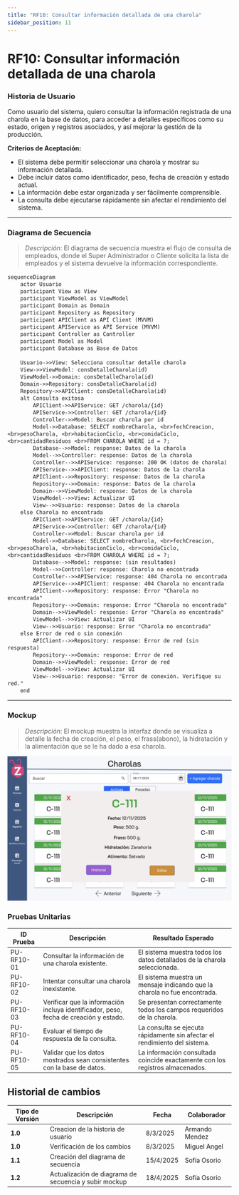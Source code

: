 ```yaml
---
title: "RF10: Consultar información detallada de una charola"  
sidebar_position: 11
---
```


# RF10: Consultar información detallada de una charola

### Historia de Usuario
Como usuario del sistema, quiero consultar la información registrada de una charola en la base de datos, para acceder a detalles específicos como su estado, origen y registros asociados, y así mejorar la gestión de la producción.


  **Criterios de Aceptación:**
  - El sistema debe permitir seleccionar una charola y mostrar su información detallada.
  - Debe incluir datos como identificador, peso, fecha de creación y estado actual.
  - La información debe estar organizada y ser fácilmente comprensible.
  - La consulta debe ejecutarse rápidamente sin afectar el rendimiento del sistema.

---

### Diagrama de Secuencia

> *Descripción*: El diagrama de secuencia muestra el flujo de consulta de empleados, donde el Super Administrador o Cliente solicita la lista de empleados y el sistema devuelve la información correspondiente.

```mermaid
sequenceDiagram
    actor Usuario
    participant View as View
    participant ViewModel as ViewModel
    participant Domain as Domain
    participant Repository as Repository
    participant APIClient as API Client (MVVM)
    participant APIService as API Service (MVVM)
    participant Controller as Controller
    participant Model as Model
    participant Database as Base de Datos

    Usuario->>View: Selecciona consultar detalle charola 
    View->>ViewModel: consDetalleCharola(id)
    ViewModel->>Domain: consDetalleCharola(id)
    Domain->>Repository: consDetalleCharola(id)
    Repository->>APIClient: consDetalleCharola(id)
    alt Consulta exitosa
        APIClient->>APIService: GET /charola/{id}
        APIService->>Controller: GET /charola/{id}
        Controller->>Model: Buscar charola por id
        Model->>Database: SELECT nombreCharola, <br>fechCreacion, <br>pesoCharola, <br>habitacionCiclo, <br>comidaCiclo, <br>cantidadResiduos <br>FROM CHAROLA WHERE id = ?;
        Database-->>Model: response: Datos de la charola
        Model-->>Controller: response: Datos de la charola
        Controller-->>APIService: response: 200 OK (datos de charola)
        APIService-->>APIClient: response: Datos de la charola
        APIClient-->>Repository: response: Datos de la charola
        Repository-->>Domain: response: Datos de la charola
        Domain-->>ViewModel: response: Datos de la charola
        ViewModel-->>View: Actualizar UI
        View-->>Usuario: response: Datos de la charola
    else Charola no encontrada
        APIClient->>APIService: GET /charola/{id}
        APIService->>Controller: GET /charola/{id}
        Controller->>Model: Buscar charola por id
        Model->>Database: SELECT nombreCharola, <br>fechCreacion, <br>pesoCharola, <br>habitacionCiclo, <br>comidaCiclo, <br>cantidadResiduos <br>FROM CHAROLA WHERE id = ?;
        Database-->>Model: response: (sin resultados)
        Model-->>Controller: response: Charola no encontrada
        Controller-->>APIService: response: 404 Charola no encontrada
        APIService-->>APIClient: response: 404 Charola no encontrada
        APIClient-->>Repository: response: Error "Charola no encontrada"
        Repository-->>Domain: response: Error "Charola no encontrada"
        Domain-->>ViewModel: response: Error "Charola no encontrada"
        ViewModel-->>View: Actualizar UI
        View-->>Usuario: response: Error "Charola no encontrada"
    else Error de red o sin conexión
        APIClient-->>Repository: response: Error de red (sin respuesta)
        Repository-->>Domain: response: Error de red
        Domain-->>ViewModel: response: Error de red
        ViewModel-->>View: Actualizar UI
        View-->>Usuario: response: "Error de conexión. Verifique su red."
    end

```

---

### Mockup

> *Descripción*: El mockup muestra la interfaz donde se visualiza a detalle la fecha de creación, el peso, el frass(abono), la hidratación y la alimentación que se le ha dado a esa charola.

![alt text](detalle-charola.png)

### Pruebas Unitarias 
| ID Prueba  | Descripción                                               | Resultado Esperado  |
|------------|-----------------------------------------------------------|---------------------|
| PU-RF10-01 | Consultar la información de una charola existente.        | El sistema muestra todos los datos detallados de la charola seleccionada. |
| PU-RF10-02 | Intentar consultar una charola inexistente.               | El sistema muestra un mensaje indicando que la charola no fue encontrada. |
| PU-RF10-03 | Verificar que la información incluya identificador, peso, fecha de creación y estado. | Se presentan correctamente todos los campos requeridos de la charola. |
| PU-RF10-04 | Evaluar el tiempo de respuesta de la consulta.            | La consulta se ejecuta rápidamente sin afectar el rendimiento del sistema. |
| PU-RF10-05 | Validar que los datos mostrados sean consistentes con la base de datos. | La información consultada coincide exactamente con los registros almacenados. |

## Historial de cambios

| **Tipo de Versión** | **Descripción**                      | **Fecha**  | **Colaborador**   |
| ------------------- | ------------------------------------ | ---------- | ----------------- |
| **1.0**             | Creacion de la historia de usuario   | 8/3/2025   | Armando Mendez    |
| **1.0**             | Verificación de los cambios          | 8/3/2025   | Miguel Angel      |
| **1.1**             | Creación del diagrama de secuencia   | 15/4/2025  | Sofía Osorio      |
| **1.2**             | Actualización de diagrama de secuencia y subir mockup  | 18/4/2025  | Sofía Osorio      |